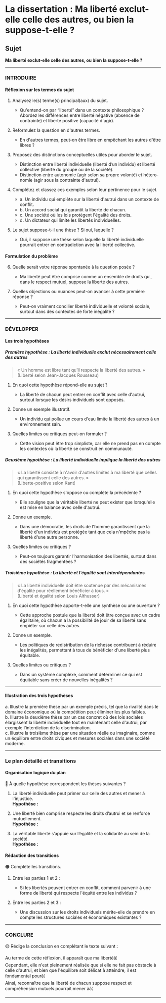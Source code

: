 # La dissertation : Ma liberté exclut-elle celle des autres, ou bien la suppose-t-elle ?

## Sujet
**Ma liberté exclut-elle celle des autres, ou bien la suppose-t-elle ?**

---

### INTRODUIRE

#### Réflexion sur les termes du sujet

1. Analysez le(s) terme(s) principal(aux) du sujet.  
   - Qu'entend-on par “liberté” dans un contexte philosophique ? Abordez les différences entre liberté négative (absence de contrainte) et liberté positive (capacité d'agir).
   
2. Reformulez la question en d'autres termes.  
   - En d'autres termes, peut-on être libre en empêchant les autres d'être libres ?

3. Proposez des distinctions conceptuelles utiles pour aborder le sujet.  
   - Distinction entre liberté individuelle (liberté d’un individu) et liberté collective (liberté du groupe ou de la société).  
   - Distinction entre autonomie (agir selon sa propre volonté) et hétero-nomie (agir sous la contrainte d'autrui).

4. Complétez et classez ces exemples selon leur pertinence pour le sujet.  
   - a. Un individu qui empiète sur la liberté d'autrui dans un contexte de conflit.  
   - b. Un accord social qui garantit la liberté de chacun.  
   - c. Une société où les lois protègent l'égalité des droits.  
   - d. Un dictateur qui limite les libertés individuelles.

5. Le sujet suppose-t-il une thèse ? Si oui, laquelle ?  
   - Oui, il suppose une thèse selon laquelle la liberté individuelle pourrait entrer en contradiction avec la liberté collective.

#### Formulation du problème

6. Quelle serait votre réponse spontanée à la question posée ?  
   - Ma liberté peut être comprise comme un ensemble de droits qui, dans le respect mutuel, suppose la liberté des autres.

7. Quelles objections ou nuances peut-on avancer à cette première réponse ?  
   - Peut-on vraiment concilier liberté individuelle et volonté sociale, surtout dans des contextes de forte inégalité ?

---

### DÉVELOPPER

#### Les trois hypothèses

##### Première hypothèse : La liberté individuelle exclut nécessairement celle des autres

> « Un homme est libre tant qu’il respecte la liberté des autres. »  
> (Liberté selon Jean-Jacques Rousseau)

1. En quoi cette hypothèse répond-elle au sujet ?  
   - La liberté de chacun peut entrer en conflit avec celle d'autrui, surtout lorsque les désirs individuels sont opposés.

2. Donne un exemple illustratif.  
   - Un individu qui pollue un cours d'eau limite la liberté des autres à un environnement sain.

3. Quelles limites ou critiques peut-on formuler ?  
   - Cette vision peut être trop simpliste, car elle ne prend pas en compte les contextes où la liberté se construit en communauté.

##### Deuxième hypothèse : La liberté individuelle implique la liberté des autres

> « La liberté consiste à n'avoir d'autres limites à ma liberté que celles qui garantissent celle des autres. »  
> (Liberte-positive selon Kant)

1. En quoi cette hypothèse s'oppose ou complète la précédente ?  
   - Elle souligne que la véritable liberté ne peut exister que lorsqu'elle est mise en balance avec celle d'autrui.

2. Donne un exemple.  
   - Dans une démocratie, les droits de l'homme garantissent que la liberté d'un individu est protégée tant que cela n'mpêche pas la liberté d'une autre personne.

3. Quelles limites ou critiques ?  
   - Peut-on toujours garantir l’harmonisation des libertés, surtout dans des sociétés fragmentées ?

##### Troisième hypothèse : La liberté et l'égalité sont interdépendantes

> « La liberté individuelle doit être soutenue par des mécanismes d'égalité pour réellement bénéficier à tous. »  
> (Liberté et égalité selon Louis Althusser)

1. En quoi cette hypothèse apporte-t-elle une synthèse ou une ouverture ?  
   - Cette approche postule que la liberté doit être conçue avec un cadre égalitaire, où chacun a la possibilité de jouir de sa liberté sans empiéter sur celle des autres.

2. Donne un exemple.  
   - Les politiques de redistribution de la richesse contribuent à réduire les inégalités, permettant à tous de bénéficier d'une liberté plus équitable.

3. Quelles limites ou critiques ?  
   - Dans un système complexe, comment déterminer ce qui est équitable sans créer de nouvelles inégalités ?

---

#### Illustration des trois hypothèses

a. Illustre la première thèse par un exemple précis, tel que la rivalité dans le domaine économique où la compétition peut éliminer les plus faibles.  
b. Illustre la deuxième thèse par un cas concret où des lois sociales élargissent la liberté individuelle tout en maintenant celle d'autrui, par exemple l’interdiction de la discrimination.  
c. Illustre la troisième thèse par une situation réelle ou imaginaire, comme un équilibre entre droits civiques et mesures sociales dans une société moderne.

---

### Le plan détaillé et transitions

#### Organisation logique du plan

🔴 À quelle hypothèse correspondent les thèses suivantes ?

1. La liberté individuelle peut primer sur celle des autres et mener à l'injustice.  
   **Hypothèse :**
  
2. Une liberté bien comprise respecte les droits d’autrui et se renforce mutuellement.  
   **Hypothèse :**
  
3. La véritable liberté s’appuie sur l’égalité et la solidarité au sein de la société.  
   **Hypothèse :**

#### Rédaction des transitions

🟠 Complète les transitions.

1. Entre les parties 1 et 2 :  
   - Si les libertés peuvent entrer en conflit, comment parvenir à une forme de liberté qui respecte l'équité entre les individus ?
  
2. Entre les parties 2 et 3 :  
   - Une discussion sur les droits individuels mérite-elle de prendre en compte les structures sociales et économiques existantes ?

---

### CONCLURE

🟡 Rédige la conclusion en complétant le texte suivant :

Au terme de cette réflexion, il apparaît que ma libertéâ¦  
Cependant, elle n'est pleinement réalisée que si elle ne fait pas obstacle à celle d'autrui, et bien que l'équilibre soit délicat à atteindre, il est fondamental pourâ¦  
Ainsi, reconnaître que la liberté de chacun suppose respect et compréhension mutuels pourrait mener àâ¦

---